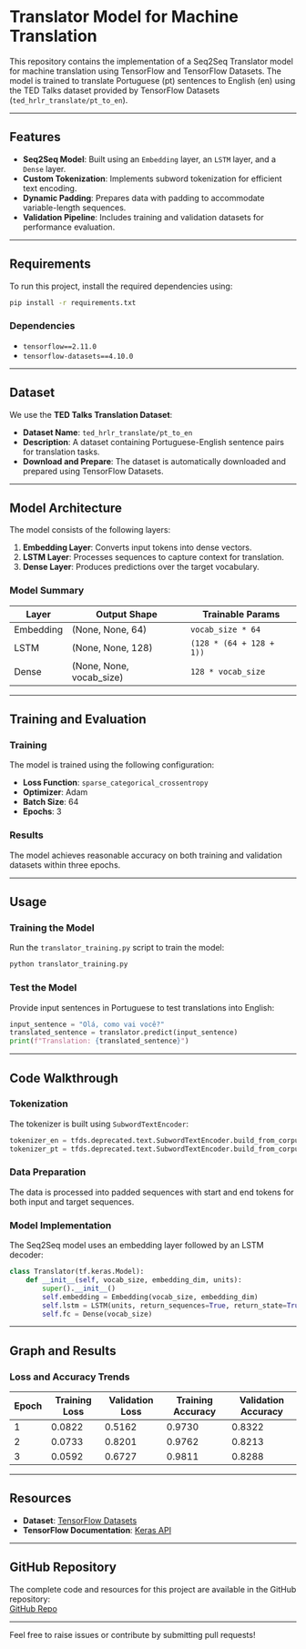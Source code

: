 # **Translator Model for Machine Translation**  

This repository contains the implementation of a Seq2Seq Translator model for machine translation using TensorFlow and TensorFlow Datasets. The model is trained to translate Portuguese (pt) sentences to English (en) using the TED Talks dataset provided by TensorFlow Datasets (`ted_hrlr_translate/pt_to_en`).  

---

## **Features**  

- **Seq2Seq Model**: Built using an `Embedding` layer, an `LSTM` layer, and a `Dense` layer.  
- **Custom Tokenization**: Implements subword tokenization for efficient text encoding.  
- **Dynamic Padding**: Prepares data with padding to accommodate variable-length sequences.  
- **Validation Pipeline**: Includes training and validation datasets for performance evaluation.  

---

## **Requirements**  

To run this project, install the required dependencies using:  

```bash  
pip install -r requirements.txt  
```  

### **Dependencies**  
- `tensorflow==2.11.0`  
- `tensorflow-datasets==4.10.0`  

---

## **Dataset**  

We use the **TED Talks Translation Dataset**:  
- **Dataset Name**: `ted_hrlr_translate/pt_to_en`  
- **Description**: A dataset containing Portuguese-English sentence pairs for translation tasks.  
- **Download and Prepare**: The dataset is automatically downloaded and prepared using TensorFlow Datasets.  

---

## **Model Architecture**  

The model consists of the following layers:  

1. **Embedding Layer**: Converts input tokens into dense vectors.  
2. **LSTM Layer**: Processes sequences to capture context for translation.  
3. **Dense Layer**: Produces predictions over the target vocabulary.  

### **Model Summary**  
| Layer          | Output Shape      | Trainable Params |  
|-----------------|-------------------|------------------|  
| Embedding       | (None, None, 64)  | `vocab_size * 64` |  
| LSTM            | (None, None, 128) | `(128 * (64 + 128 + 1))` |  
| Dense           | (None, None, vocab_size) | `128 * vocab_size` |  

---

## **Training and Evaluation**  

### **Training**  

The model is trained using the following configuration:  
- **Loss Function**: `sparse_categorical_crossentropy`  
- **Optimizer**: Adam  
- **Batch Size**: 64  
- **Epochs**: 3  

### **Results**  
The model achieves reasonable accuracy on both training and validation datasets within three epochs.  

---

## **Usage**  

### **Training the Model**  
Run the `translator_training.py` script to train the model:  

```bash  
python translator_training.py  
```  

### **Test the Model**  
Provide input sentences in Portuguese to test translations into English:  

```python  
input_sentence = "Olá, como vai você?"  
translated_sentence = translator.predict(input_sentence)  
print(f"Translation: {translated_sentence}")  
```  

---

## **Code Walkthrough**  

### **Tokenization**  
The tokenizer is built using `SubwordTextEncoder`:  
```python  
tokenizer_en = tfds.deprecated.text.SubwordTextEncoder.build_from_corpus(...)  
tokenizer_pt = tfds.deprecated.text.SubwordTextEncoder.build_from_corpus(...)  
```  

### **Data Preparation**  
The data is processed into padded sequences with start and end tokens for both input and target sequences.  

### **Model Implementation**  
The Seq2Seq model uses an embedding layer followed by an LSTM decoder:  
```python  
class Translator(tf.keras.Model):  
    def __init__(self, vocab_size, embedding_dim, units):  
        super().__init__()  
        self.embedding = Embedding(vocab_size, embedding_dim)  
        self.lstm = LSTM(units, return_sequences=True, return_state=True)  
        self.fc = Dense(vocab_size)  
```  

---

## **Graph and Results**  

### **Loss and Accuracy Trends**  

| Epoch | Training Loss | Validation Loss | Training Accuracy | Validation Accuracy |  
|-------|---------------|-----------------|-------------------|---------------------|  
| 1     | 0.0822        | 0.5162          | 0.9730            | 0.8322              |  
| 2     | 0.0733        | 0.8201          | 0.9762            | 0.8213              |  
| 3     | 0.0592        | 0.6727          | 0.9811            | 0.8288              |  

---

## **Resources**  

- **Dataset**: [TensorFlow Datasets](https://www.tensorflow.org/datasets/catalog/ted_hrlr_translate)  
- **TensorFlow Documentation**: [Keras API](https://www.tensorflow.org/guide/keras)  

---

## **GitHub Repository**  

The complete code and resources for this project are available in the GitHub repository:  
[GitHub Repo](https://github.com/I-Deepanshu/30-Days-Deep-Learning/tree/main/DAY22)  

--- 

Feel free to raise issues or contribute by submitting pull requests!